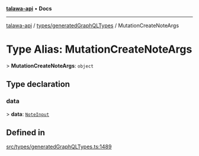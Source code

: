 [**talawa-api**](../../../README.md) • **Docs**

***

[talawa-api](../../../modules.md) / [types/generatedGraphQLTypes](../README.md) / MutationCreateNoteArgs

# Type Alias: MutationCreateNoteArgs

\> **MutationCreateNoteArgs**: `object`

## Type declaration

### data

\> **data**: [`NoteInput`](NoteInput.md)

## Defined in

[src/types/generatedGraphQLTypes.ts:1489](https://github.com/PalisadoesFoundation/talawa-api/blob/67d017fd9312183a6b2bae1b160bc814f56ab5c2/src/types/generatedGraphQLTypes.ts#L1489)
